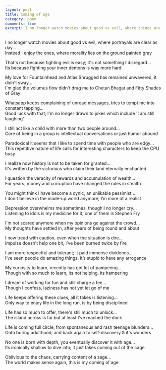 ```yaml
---
layout: post
title: Coming of age
category: poem
comments: true
excerpt: I no longer watch movies about good vs evil, where things are clear as day...   
---
```


I no longer watch movies about good vs evil, where portrayals are clear as day...  
Instead I enjoy the ones, where morality lies on the ground painted gray

That's not because fighting evil is easy; it's not something I disregard...   
Its because fighting your inner demons is way more hard 

My love for Fountainhead and Atlas Shrugged has remained unwavered, it didn't sway...   
I'm glad the volumus flow didn't drag me to Chetan Bhagat and Fifty Shades of Gray 

Whatsapp keeps complaining of unread messages, tries to tempt me into constant tapping...   
Good luck with that; I'm no longer drawn to jokes which include 'I am still laughing' 

I still act like a child with more than two people around...   
Core of being in a group is intellectual conversations or just humor abound

Paradoxical it seems that I like to spend time with people who are edgy...   
This repetitive nature of life calls for interesting characters to keep the CPU busy 

I realize now history is not to be taken for granted...  
It's written by the victorious who claim their land eternally enchanted 

I question the veracity of rewards and accumulation of wealth...   
For years, money and corruption have changed the rules in stealth

You might think I have become a cynic, an unlikable pessimist...   
I don't believe in the made-up world anymore; I’m more of a realist 

Depression overwhelms me sometimes, though I no longer cry...   
Listening to idols is my medicine for it, one of them is Stephen Fry 

I'm not scared anymore when my opinions go against the crowd...   
My thoughts have settled in, after years of being round and about 

I now tread with caution, even when the situation is dire...  
Impulse doesn't help one bit, I've been burned twice by fire 

I am more respectful and tolerant; it paid immense dividends...  
I’ve seen people do amazing things, it’s stupid to have any arrogance

My curiosity to learn, recently has got lot of pampering...  
Though with so much to learn, its not helping, its hampering

I dream of working for fun and still charge a fee...  
Though I confess, laziness has not yet let go of me 

Life keeps offering these clues, all it takes is listening...  
Only way to enjoy life in the long run, is by being disciplined 

Life has so much to offer, there's still much to unlock...   
The island across is far but at least I’ve reached the dock 

Life is coming full circle, from spontaneous and rash teenage blunders...   
Onto boring adulthood; and back again to self-discovery & it's wonders

No one is born with depth, you eventually discover it with age...   
Its ironically shallow to dive into; it just takes coming out of the cage 

Oblivious to the chaos, carrying content of a sage...   
The world makes sense again, this is my coming of age

